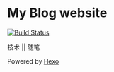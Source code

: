 # My Blog website

[![Build Status](https://travis-ci.org/lawvs/lawvs.github.io.svg?branch=master)](https://travis-ci.org/lawvs/lawvs.github.io)

技术 || 随笔

Powered by [Hexo](https://hexo.io/)
